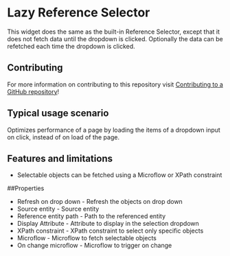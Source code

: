 # Lazy Reference Selector

This widget does the same as the built-in Reference Selector, except that it does not fetch data until the dropdown is clicked. Optionally the data can be refetched each time the dropdown is clicked.

## Contributing

For more information on contributing to this repository visit [Contributing to a GitHub repository](https://world.mendix.com/display/howto50/Contributing+to+a+GitHub+repository)!

## Typical usage scenario

Optimizes performance of a page by loading the items of a dropdown input on click, instead of on load of the page.

## Features and limitations

* Selectable objects can be fetched using a Microflow or XPath constraint

##Properties

* Refresh on drop down - Refresh the objects on drop down
* Source entity - Source entity
* Reference entity path - Path to the referenced entity
* Display Attribute - Attribute to display in the selection dropdown
* XPath constraint - XPath constraint to select only specific objects
* Microflow - Microflow to fetch selectable objects
* On change microflow - Microflow to trigger on change
